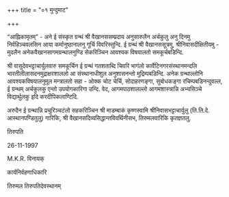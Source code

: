 +++
title = "०१ मुन्दुमाट"

+++

“आह्निकामृतम्” - अने ई संस्कृत ग्रन्थं श्री वैखानससम्प्रदाय अनुसारुलैन अर्चकुलु अनु दिनमु निर्वहिञ्चवलसिन आया कर्मानुष्ठानालनु गूर्चि विवरिस्तुन्दि. ई ग्रन्थं श्री वैखानससूत्रमु, श्रीनिवासदीक्षितीयमु - मुदलैन अनेकवैखानसागमग्रन्थालनुण्डि सेकरिञ्चिन आवश्यक विषयालतो समकूर्चबडिन्दि. 

श्री वासुदेवभट्टाचार्युलवारु समकूर्चिन ई ग्रन्थं गतशताब्दि चिवरि भागंलो कार्वेटिनगरसंस्थानमन्दलि भारतीलीलासदनमुद्राक्षरशाललो आ संस्थानाधीशुल अनुशासनन्तो मुद्रिम्पबडिन्दि. अनेक ग्रन्थाल्लोनि आवश्यकविषयालनुमूल मन्त्रालतो सहा - ओक्क चोट चेर्चि, सोदाहरणङ्गा, सुबोधकङ्गा रचिम्पबडिनन्दुवल्ल, ई ग्रन्थम् अर्चकुलकु एन्तो उपयोगकारिगा उन्दि. वेद, आगमपाठशालल्लो आगमशास्त्रान्नि अभ्यसिञ्चे विद्यार्थुलकु इदि करदीपिकलाण्टिदि. 

अरुदैन ई ग्रन्थान्नि प्रचुरिञ्चटंलो सहकरिञ्चिन श्री माडम्बाकं कृष्णस्वामि श्रीनिवासभट्टाचार्युलु (ति.ति.दे. आस्थानपण्डितुलु) गारिकि, श्री वैखानसदिव्यसिद्धान्तविवर्थिनीसभ, तिरुमलवारिकि कृतज्ञतलु. 

तिरुपति 

26-11-1997 

M.K.R. विनायक् 

कार्यनिर्वहणाधिकारि 

तिरुमल तिरुपतिदेवस्थानम्